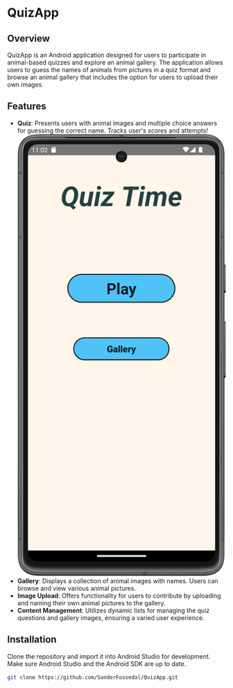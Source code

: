 # QuizApp

## Overview
QuizApp is an Android application designed for users to participate in animal-based quizzes and explore an animal gallery. The application allows users to guess the names of animals from pictures in a quiz format and browse an animal gallery that includes the option for users to upload their own images.

## Features
- **Quiz**: Presents users with animal images and multiple choice answers for guessing the correct name. Tracks user's scores and attempts!
![MainMenu](main_screen.png)
- **Gallery**: Displays a collection of animal images with names. Users can browse and view various animal pictures.
- **Image Upload**: Offers functionality for users to contribute by uploading and naming their own animal pictures to the gallery.
- **Content Management**: Utilizes dynamic lists for managing the quiz questions and gallery images, ensuring a varied user experience.

## Installation
Clone the repository and import it into Android Studio for development. Make sure Android Studio and the Android SDK are up to date.

```bash
git clone https://github.com/SanderFossedal/QuizApp.git
